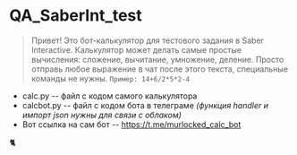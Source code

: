 # QA_SaberInt_test

>Привет!
>Это бот-калькулятор для тестового задания в Saber Interactive. Калькулятор может делать самые простые вычисления: сложение, вычитание, умножение, деление. 
>Просто отправь любое выражение в чат после этого текста, специальные команды не нужны. ``Пример: 14+6/2*5*2-4``
    
* calc.py -- файл с кодом самого калькулятора
* calcbot.py -- файл с кодом бота в телеграме 
_(функция handler и импорт json нужны для связи с облаком)_
* Вот ссылка на сам бот -- https://t.me/murlocked_calc_bot

🐈

